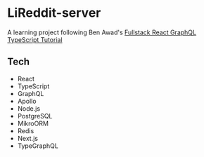 # LiReddit-server

A learning project following Ben Awad's [Fullstack React GraphQL TypeScript Tutorial](https://www.youtube.com/watch?v=I6ypD7qv3Z8)

## Tech

- React
- TypeScript
- GraphQL
- Apollo
- Node.js
- PostgreSQL
- MikroORM
- Redis
- Next.js
- TypeGraphQL
